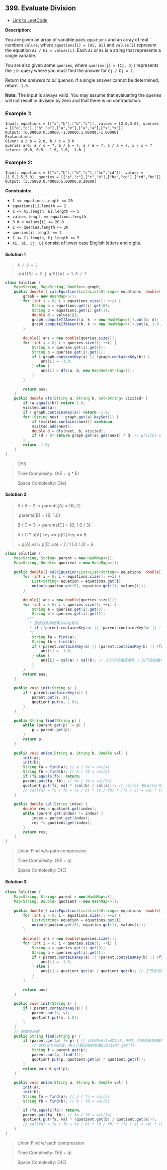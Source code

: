 ## 399. Evaluate Division

- [Link to LeetCode](https://leetcode.com/problems/evaluate-division/)

**Description:**

You are given an array of variable pairs `equations` and an array of real numbers `values`, where `equations[i] = [Ai, Bi]` and `values[i]` represent the equation `Ai / Bi = values[i]`. Each `Ai` or `Bi` is a string that represents a single variable.

You are also given some `queries`, where `queries[j] = [Cj, Dj]` represents the `jth` query where you must find the answer for `Cj / Dj = ?`.

Return *the answers to all queries*. If a single answer cannot be determined, return `-1.0`.

**Note:** The input is always valid. You may assume that evaluating the queries will not result in division by zero and that there is no contradiction.



<!-- tabs:start -->

### **Example 1:**





```
Input: equations = [["a","b"],["b","c"]], values = [2.0,3.0], queries = [["a","c"],["b","a"],["a","e"],["a","a"],["x","x"]]
Output: [6.00000,0.50000,-1.00000,1.00000,-1.00000]
Explanation: 
Given: a / b = 2.0, b / c = 3.0
queries are: a / c = ?, b / a = ?, a / e = ?, a / a = ?, x / x = ?
return: [6.0, 0.5, -1.0, 1.0, -1.0 ]
```



### **Example 2:**





```
Input: equations = [["a","b"],["b","c"],["bc","cd"]], values = [1.5,2.5,5.0], queries = [["a","c"],["c","b"],["bc","cd"],["cd","bc"]]
Output: [3.75000,0.40000,5.00000,0.20000]
```



<!-- tabs:end -->



**Constraints:**

- `1 <= equations.length <= 20`
- `equations[i].length == 2`
- `1 <= Ai.length, Bi.length <= 5`
- `values.length == equations.length`
- `0.0 < values[i] <= 20.0`
- `1 <= queries.length <= 20`
- `queries[i].length == 2`
- `1 <= Cj.length, Dj.length <= 5`
- `Ai, Bi, Cj, Dj` consist of lower case English letters and digits.



<!-- tabs:start -->

#### **Solution 1**



> `A / B = 2`
>
> `g[A][B] = 2 | g[B][A] = 1.0 / 2`

```java
class Solution {
    Map<String, Map<String, Double>> graph;
    public double[] calcEquation(List<List<String>> equations, double[] values, List<List<String>> queries) {
        graph = new HashMap<>();
        for (int i = 0; i < equations.size(); ++i) {
            String a = equations.get(i).get(0);
            String b = equations.get(i).get(1);
            double d = values[i];
            graph.computeIfAbsent(a, k -> new HashMap<>()).put(b, d); 
            graph.computeIfAbsent(b, k -> new HashMap<>()).put(a, 1.0 / d);
        }
        
        double[] ans = new double[queries.size()];
        for (int i = 0; i < queries.size(); ++i) {
            String a = queries.get(i).get(0);
            String b = queries.get(i).get(1);
            if (!graph.containsKey(a) || !graph.containsKey(b)) {
                ans[i] = -1.0;
            } else {
                ans[i] = dfs(a, b, new HashSet<String>());
            }
        }
        
        return ans;
    }
    public double dfs(String a, String b, Set<String> visited) {
        if (a.equals(b)) return 1.0;
        visited.add(a);
        if (!graph.containsKey(a)) return -1.0;
        for (String next : graph.get(a).keySet()) {
            if (visited.contains(next)) continue;
            visited.add(next);
            double d = dfs(next, b, visited);
            if (d > 0) return graph.get(a).get(next) * d; // g[a][b] = g[a][next] * g[next][b]
        }
        return -1.0;
    }
}
```



> DFS
>
> Time Complexity: O(E + q * E)
>
> Space Complexity: O(e)





#### **Solution 2**



> A / B = 2 -> parents[A] = {B, 2}
>
> ​					parents[B] = {B, 1.0}
>
> B / C = 3 -> parents[C] = {B, 1.0 / 3}
>
> A / C ? p[A].key == p[C].key == B
>
> = p[A].val / p[C].val = 2 / (1.0 / 3) = 6

```java
class Solution {
    Map<String, String> parent = new HashMap<>();
    Map<String, Double> quotient = new HashMap<>();
    
    public double[] calcEquation(List<List<String>> equations, double[] values, List<List<String>> queries) {
        for (int i = 0; i < equations.size(); ++i) {
            List<String> equation = equations.get(i);
            union(equation.get(0), equation.get(1), values[i]);
        }
        
        double[] ans = new double[queries.size()];
        for (int i = 0; i < queries.size(); ++i) {
            String a = queries.get(i).get(0);
            String b = queries.get(i).get(1);
          /**
           * 直接放到判断条件中也可以
           * if (!parent.containsKey(a) || !parent.containsKey(b) || !find(a).equals(find(b))) {
           */
            String fa = find(a); 
            String fb = find(b);
            if (!parent.containsKey(a) || !parent.containsKey(b) || !fa.equals(fb)) {
                ans[i] = -1.0;
            } else {
                ans[i] = cal(a) / cal(b); // 子节点的路径乘积 / 父节点的路径乘积
            }
        }
        return ans;
    }
    
    public void init(String s) {
        if (!parent.containsKey(s)) {
            parent.put(s, s);
            quotient.put(s, 1.0);
        }
    }
    
    public String find(String p) {
        while (parent.get(p) != p) {
            p = parent.get(p);
        }
        return p;
    }
    
    public void union(String a, String b, Double val) {
        init(a);
        init(b);
        String fa = find(a); // a / fa = val[a]
        String fb = find(b); // b / fb = val[b]
        if (fa.equals(fb)) return;
        parent.put(fa, fb); // fa / fb = val[fa]
        quotient.put(fa, val * (cal(b) / cal(a))); // cal(b) 和cal(a)代表b和a到各自根结点到路径乘积
        // val[fa] = fa / fb = (a / b) * (b / fb) * (fa / a) = val * (val[b] / val[a])
    }
    
    public double cal(String index) {
        double res = quotient.get(index);
        while (parent.get(index) != index) {
            index = parent.get(index);
            res *= quotient.get(index);
        }
        return res;
    }
}
```



> Union Find w/o path compression
>
> Time Complexity: O(E + q)
>
> Space Complexity: O(E)





#### **Solution 3**



```java
class Solution {
    Map<String, String> parent = new HashMap<>();
    Map<String, Double> quotient = new HashMap<>();
    
    public double[] calcEquation(List<List<String>> equations, double[] values, List<List<String>> queries) {
        for (int i = 0; i < equations.size(); ++i) {
            List<String> equation = equations.get(i);
            union(equation.get(0), equation.get(1), values[i]);
        }
        
        double[] ans = new double[queries.size()];
        for (int i = 0; i < queries.size(); ++i) {
            String a = queries.get(i).get(0);
            String b = queries.get(i).get(1);
            if (!parent.containsKey(a) || !parent.containsKey(b) || !find(a).equals(find(b))) { // 最后一个条件，同时做了路径压缩, 且必须放在前两个条件之后，不然可能会 出现空指针异常
                ans[i] = -1.0;
            } else {
                ans[i] = quotient.get(a) / quotient.get(b); // 子节点的路径乘积 / 父节点的路径乘积
            }
        }
        
        return ans;
    }
    
    public void init(String s) {
        if (!parent.containsKey(s)) {
            parent.put(s, s);
            quotient.put(s, 1.0);
        }
    }
    // 带路径压缩
    public String find(String p) {
        if (parent.get(p) != p) { // 此处由while改为if，不然，会出现无限循环
            // 保存父节点的值，用于计算压缩的权重quotient.get(f)
            String f = parent.get(p);
            parent.put(p, find(f));
            quotient.put(p, quotient.get(p) * quotient.get(f));
        }
        return parent.get(p);
    }
    
    public void union(String a, String b, Double val) {
        init(a);
        init(b);
        String fa = find(a); // a / fa = val[a]
        String fb = find(b); // b / fb = val[b]

        if (fa.equals(fb)) return;
        parent.put(fa, fb); // fa / fb = val[fa]
        quotient.put(fa, val * (quotient.get(b) / quotient.get(a))); 
        // val[fa] = fa / fb = (a / b) * (b / fb) * (fa / a) = val * (quotient.get(b) / quotient.get(a))
    }
}

```



> Union Find w/ path compression
>
> Time Complexity: O(E + q)
>
> Space Complexity: O(E)



<!-- tabs:end -->









